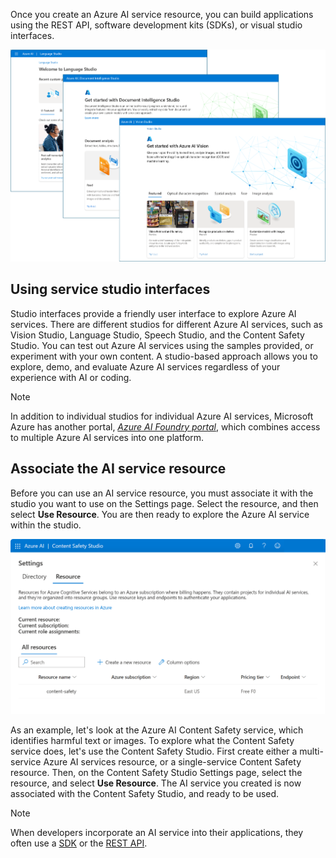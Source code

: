 Once you create an Azure AI service resource, you can build applications using the REST API, software development kits (SDKs), or visual studio interfaces.

[ ![Screenshot of several examples of Azure studios including Azure Language Studio, Azure Document Intelligence Studio, and Azure Vision Studio.](../media/azure-studio-examples.png) ](../media/azure-studio-examples.png#lightbox) 

## Using service studio interfaces

Studio interfaces provide a friendly user interface to explore Azure AI services. There are different studios for different Azure AI services, such as Vision Studio, Language Studio, Speech Studio, and the Content Safety Studio. You can test out Azure AI services using the samples provided, or experiment with your own content. A studio-based approach allows you to explore, demo, and evaluate Azure AI services regardless of your experience with AI or coding.

> [!NOTE]
> In addition to individual studios for individual Azure AI services, Microsoft Azure has another portal, [*Azure AI Foundry portal*](https://ai.azure.com/), which combines access to multiple Azure AI services into one platform.

## Associate the AI service resource
Before you can use an AI service resource, you must associate it with the studio you want to use on the Settings page. Select the resource, and then select **Use Resource**. You are then ready to explore the Azure AI service within the studio.

![Screenshot of the Content Safety Studio's resource page in settings.](../media/content-safety-resource-example.png)

As an example, let's look at the Azure AI Content Safety service, which identifies harmful text or images. To explore what the Content Safety service does, let's use the Content Safety Studio. First create either a multi-service Azure AI services resource, or a single-service Content Safety resource. Then, on the Content Safety Studio Settings page, select the resource, and select **Use Resource**. The AI service you created is now associated with the Content Safety Studio, and ready to be used.

> [!NOTE]
> When developers incorporate an AI service into their applications, they often use a [SDK](/training/modules/create-manage-cognitive-services/5-use-sdk?azure-portal=true) or the [REST API](/training/modules/create-manage-cognitive-services/4-use-rest?azure-portal=true).


